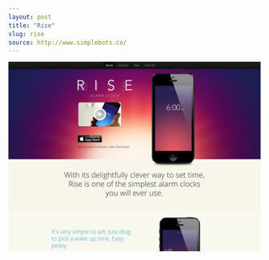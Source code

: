 ```yaml
---
layout: post
title: "Rise"
slug: rise
source: http://www.simplebots.co/
---
```


<img src="/assets/img/screenshots/rise.jpg">
